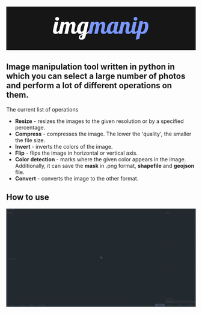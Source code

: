 ![logo](assets/logo.png)

Image manipulation tool written in python in
which you can select a large number of photos and
perform a lot of different operations on them.
---
The current list of operations

- **Resize** - resizes the images to the given resolution or by a specified percentage.
- **Compress** - compresses the image. The lower the 'quality',
  the smaller the file size.
- **Invert** - inverts the colors of the image.
- **Flip** - flips the image in horizontal or vertical axis.
- **Color detection** - marks where the given color appears in the image.
  Additionally, it can save the **mask** in .png format,
  **shapefile** and **geojson** file.
- **Convert** - converts the image to the other format.

## How to use

![how_to_use](assets/how_to_use.gif)